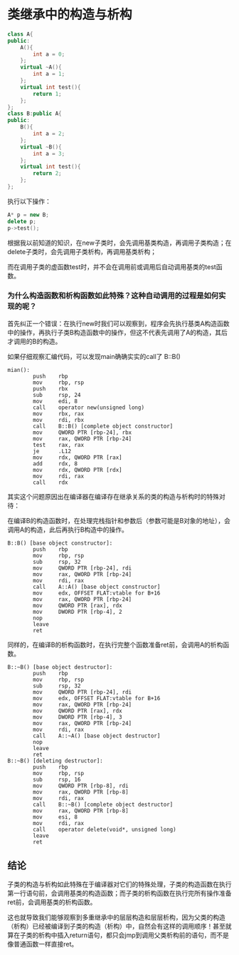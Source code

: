 # 类继承中的构造与析构

```cpp
class A{
public:
    A(){
        int a = 0;
    };
    virtual ~A(){
        int a = 1;
    };
    virtual int test(){
        return 1;
    };
};
class B:public A{
public:
    B(){
        int a = 2;
    };
    virtual ~B(){
        int a = 3;
    };
    virtual int test(){
        return 2;
    };
};
```

执行以下操作：

```cpp
A* p = new B;
delete p;
p->test();
```

根据我以前知道的知识，在new子类时，会先调用基类构造，再调用子类构造；在delete子类时，会先调用子类析构，再调用基类析构；

而在调用子类的虚函数test时，并不会在调用前或调用后自动调用基类的test函数。

### **为什么构造函数和析构函数如此特殊？这种自动调用的过程是如何实现的呢？**

首先纠正一个错误：在执行new时我们可以观察到，程序会先执行基类A构造函数中的操作，再执行子类B构造函数中的操作，但这不代表先调用了A的构造，其后才调用的B的构造。

如果仔细观察汇编代码，可以发现main确确实实的call了 B::B()

```text
mian():
        push    rbp
        mov     rbp, rsp
        push    rbx
        sub     rsp, 24
        mov     edi, 8
        call    operator new(unsigned long)
        mov     rbx, rax
        mov     rdi, rbx
        call    B::B() [complete object constructor]
        mov     QWORD PTR [rbp-24], rbx
        mov     rax, QWORD PTR [rbp-24]
        test    rax, rax
        je      .L12
        mov     rdx, QWORD PTR [rax]
        add     rdx, 8
        mov     rdx, QWORD PTR [rdx]
        mov     rdi, rax
        call    rdx
```

其实这个问题原因出在编译器在编译存在继承关系的类的构造与析构时的特殊对待：

在编译B的构造函数时，在处理完栈指针和参数后（参数可能是B对象的地址），会调用A的构造，此后再执行B构造中的操作。

```text
B::B() [base object constructor]:
        push    rbp
        mov     rbp, rsp
        sub     rsp, 32
        mov     QWORD PTR [rbp-24], rdi
        mov     rax, QWORD PTR [rbp-24]
        mov     rdi, rax
        call    A::A() [base object constructor]
        mov     edx, OFFSET FLAT:vtable for B+16
        mov     rax, QWORD PTR [rbp-24]
        mov     QWORD PTR [rax], rdx
        mov     DWORD PTR [rbp-4], 2
        nop
        leave
        ret
```

同样的，在编译B的析构函数时，在执行完整个函数准备ret前，会调用A的析构函数。

```text
B::~B() [base object destructor]:
        push    rbp
        mov     rbp, rsp
        sub     rsp, 32
        mov     QWORD PTR [rbp-24], rdi
        mov     edx, OFFSET FLAT:vtable for B+16
        mov     rax, QWORD PTR [rbp-24]
        mov     QWORD PTR [rax], rdx
        mov     DWORD PTR [rbp-4], 3
        mov     rax, QWORD PTR [rbp-24]
        mov     rdi, rax
        call    A::~A() [base object destructor]
        nop
        leave
        ret
B::~B() [deleting destructor]:
        push    rbp
        mov     rbp, rsp
        sub     rsp, 16
        mov     QWORD PTR [rbp-8], rdi
        mov     rax, QWORD PTR [rbp-8]
        mov     rdi, rax
        call    B::~B() [complete object destructor]
        mov     rax, QWORD PTR [rbp-8]
        mov     esi, 8
        mov     rdi, rax
        call    operator delete(void*, unsigned long)
        leave
        ret
```

## 结论

子类的构造与析构如此特殊在于编译器对它们的特殊处理，子类的构造函数在执行第一行语句前，会调用基类的构造函数；而子类的析构函数在执行完所有操作准备ret前，会调用基类的析构函数。

这也就导致我们能够观察到多重继承中的层层构造和层层析构，因为父类的构造（析构）已经被编译到子类的构造（析构）中，自然会有这样的调用顺序！甚至就算在子类的析构中插入return语句，都只会jmp到调用父类析构前的语句，而不是像普通函数一样直接ret。
